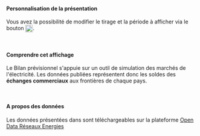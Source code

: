 #### Personnalisation de la présentation

Vous avez la possibilité de modifier le tirage et la période à afficher via le bouton <img src="img/bouton_reglages.png" width="20" style="vertical-align:top"/>.

<br>

#### Comprendre cet affichage

Le Bilan prévisionnel s'appuie sur un outil de simulation des marchés de l'électricité. Les données publiées représentent donc les soldes des **échanges commerciaux** aux frontières de chaque pays.

<br>

#### A propos des données

Les données présentées dans sont téléchargeables sur la plateforme <a href="https://opendata.reseaux-energies.fr/pages/accueil/" target="_blank">Open Data Réseaux Energies</a>
